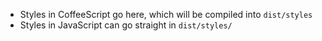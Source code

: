 * Styles in CoffeeScript go here, which will be compiled into `dist/styles`
* Styles in JavaScript can go straight in `dist/styles/`
